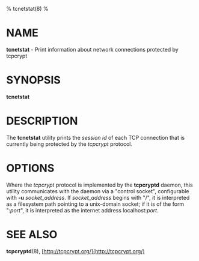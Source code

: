 % tcnetstat(8)
% 

# NAME

__tcnetstat__ - Print information about network connections protected by tcpcrypt

# SYNOPSIS

__tcnetstat__

# DESCRIPTION

The __tcnetstat__ utility prints the _session id_ of each TCP connection that
is currently being protected by the _tcpcrypt_ protocol.

# OPTIONS

Where the _tcpcrypt_ protocol is implemented by the __tcpcryptd__ daemon,
this utility communicates with the daemon via a "control socket", configurable
with __-u__ _socket_address_.  If _socket_address_ begins with "/", it is
interpreted as a filesystem path pointing to a unix-domain socket; if it is
of the form ":_port_", it is interpreted as the internet address localhost:_port_.

# SEE ALSO

__tcpcryptd__(8), [http://tcpcrypt.org/](http://tcpcrypt.org/)

